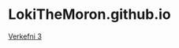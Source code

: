 # LokiTheMoron.github.io
[Verkefni 3](https://lokithemoron.github.io/Verkefni%203/Verkefni-3-OG-Loki.html)
